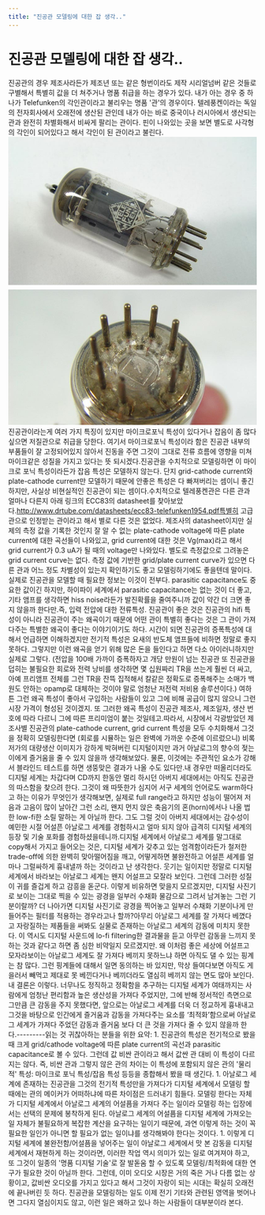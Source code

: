 ```yaml
---
title: "진공관 모델링에 대한 잡 생각.."
---
```

# 진공관 모델링에 대한 잡 생각..

진공관의 경우 제조사라든가 제조년 또는 같은 형번이라도 제작 시리얼넘버 같은 것들로 구별해서 특별히 값을 더 쳐주거나 명품 취급을 하는 경우가 있다. 내가 아는 경우 중 하나가 Telefunken의 각인관이라고 불리우는 명품 '관'의 경우이다. 텔레풍켄이라는 독일의 전자회사에서 오래전에 생산된 관인데 내가 아는 바로 중국이나 러시아에서 생산되는 관과 완전히 차별화해서 비싸게 팔리는 관이다. 핀이 나와있는 곳을 보면 별도로 사각형의 각인이 되어있다고 해서 각인이 된 관이라고 불린다.
![image](/assets/images/ae6607326e575a6b0a4dccd8d19ef382.jpg)
진공관이라는게 여러 가지 특징이 있지만 마이크로포닉 특성이 있다거나 잡음이 좀 많다 싶으면 저질관으로 취급을 당한다. 여기서 마이크로포닉 특성이라 함은 진공관 내부의 부품들이 잘 고정되어있지 않아서 진동을 주면 그것이 그대로 전류 흐름에 영향을 미쳐 마이크같은 성질을 가지고 있다는 뜻 되시겠다.진공관을 수치적으로 모델링하면 이 마이크로 포닉 특성이라든가 잡음 특성은 모델하지 않는다. 단지 grid-cathode current와 plate-cathode current만 모델하기 때문에 안좋은 특성은 다 빠져버리는 셈이니 좋긴 하지만, 사실상 비현실적인 진공관이 되는 셈이다.수치적으로 텔레풍켄관은 다른 관과 얼마나 다른지 아래 링크의 ECC83의 datasheet를 찾아보았다.http://www.drtube.com/datasheets/ecc83-telefunken1954.pdf특별히 고급관으로 인정받는 관이라고 해서 별로 다른 것은 없었다. 제조사의 datasheet이지만 실제의 측정 값을 기록한 것인지 잘 알 수 없는 plate-cathode voltage에 따른 plate current에 대한 곡선들이 나와있고, grid current에 대한 것은 Vg(max)라고 해서 grid current가 0.3 uA가 될 때의 voltage만 나와있다. 별도로 측정값으로 그려놓은 grid current curve는 없다. 측정 값에 기반한 grid/plate current curve가 있으면 다른 관과 어느 정도 차별성이 있는지 확인하기도 좋고 모델링하기에도 좋을텐데 말이다.실제로 진공관을 모델할 때 필요한 정보는 이것이 전부다. parasitic capacitance도 중요한 값이긴 하지만, 하이파이 세계에서 parasitic capacitance는 없는 것이 더 좋고, 기타 앰프를 생각하면 hiss noise라든가 발진확률을 줄여주니까 값이 약간 더 크면 좋지 않을까 한다만.즉, 입력 전압에 대한 전류특성. 진공관이 좋은 것은 진공관의 hifi 특성이 아니라 진공관이 주는 왜곡이기 때문에 어떤 관이 특별히 좋다는 것은 그 관이 가져다주는 특별한 왜곡이 좋다는 이야기이기도 하다. 시간이 되면 진공관의 증폭특성에 대해서 언급하면 이해하겠지만 전기적 특성은 요새의 반도체 앰프들에 비하면 정말로 좋지 못하다. 그렇지만 이런 왜곡을 얻기 위해 많은 돈을 들인다고 하면 다소 아이러니하지만 실제로 그렇다. (전압을 100배 가까이 증폭하자고 개당 만원이 넘는 진공관 또 진공관을 덥히는 불필요한 회로와 전력 낭비를 생각하면 몇 십원짜리 TR을 쓰는게 훨씬 더 싸고, 아예 프리앰프 전체를 그런 TR을 잔뜩 집적해서 칼같은 정확도로 증폭해주는 소매가 백원도 안하는 opamp로 대체하는 것이야 말로 엄청난 저전력 저비용 솔루션이다.) 여하튼 그런 왜곡 특성이 좋아서 구입하는 사람들이 있고 그에 비해 공급이 많지 않으니 그런 시장 가격이 형성된 것이겠지. 또 그러한 왜곡 특성이 진공관 제조사, 제조일자, 생산 번호에 따라 다르니 그에 따른 프리미엄이 붙는 것일테고.따라서, 시장에서 각광받았던 제조사별 진공관의 plate-cathode current, grid current 특성을 모두 수치화해서 그것을 정확히 모델링한다면 (회로를 시뮬하는 일은 완벽에 가까운 수준에 이르렀으니) 비록 저가의 대량생산 이미지가 강하게 박혀버린 디지털이지만 과거 아날로그의 향수의 젖는 이에게 즐거움을 줄 수 있지 않을까 생각해보았다. 물론, 이것에는 주관적인 요소가 강해서 블라인드 테스트를 하면 생뚱맞은 결과가 나올 수도 있다만.내 경우만 떠올리더라도 디지털 세계는 차갑다며 CD까지 한동안 멀리 하시던 아버지 세대에서는 아직도 진공관의 따스함을 찾으려 한다. 그것이 왜 따뜻한가 심지어 서구 세계의 언어로도 warm하다고 하는 이유가 무엇인가 생각해보면, 실제로 full range라고 하지만 성능이 떨어져 저음과 고음이 많이 날아간 그런 소리, 왠지 먼지 앉은 축음기의 혼(horn)에서나 나올 법한 low-fi한 소릴 말하는 게 아닐까 한다. 그도 그럴 것이 아버지 세대에서는 감수성이 예민한 시절 어설픈 아날로그 세계를 경험하시고 얼마 되지 않아 급격히 디지털 세계의 등장 및 기술 포화를 경험하셨을테니까.디지털 세계에서 아날로그 세계를 말그대로 copy해서 가지고 들어오는 것은, 디지털 세계가 갖추고 있는 엄격함이라든가 철저한 trade-off에 의한 완벽히 맞아떨어짐을 깨고, 어떻게하면 불완전하고 어설픈 세계를 얼마나 그럴싸하게 흉내낼까 하는 것이라고 난 생각한다. 웃기는 일이지만 정말로 디지털 세계에서 바라보는 아날로그 세계는 왠지 어설프고 모잘라 보인다. 그런데 그러한 성질이 귀를 즐겁게 하고 감흥을 돋군다. 이렇게 비유하면 맞을지 모르겠지만, 디지털 사진기로 보이는 그대로 찍을 수 있는 광경을 일부러 수채화 물감으로 그려서 남겨놓는 그런 기분이랄까? 더 나아가면 디지털 사진기로 광경을 찍어놓고 일부러 수채화 기분이나게 만들어주는 필터를 적용하는 경우라고나 할까?아무리 아날로그 세계를 잘 가져다 베꼈다고 자랑질하는 제품들을 써봐도 실물로 존재하는 아날로그 세계의 감동에 미치지 못한다. 이 역시도 디지털 사운드에 lo-fi filtering한 결과물을 듣고 아무런 감동을 느끼지 못하는 것과 같다고 하면 좀 심한 비약일지 모르겠지만. 왜 이처럼 좋은 세상에 어설프고 모자라보이는 아날로그 세계도 잘 가져다 베끼지 못하느냐 하면 아직도 댈 수 있는 핑계는 참 많다. 그런 핑계들에 대해서 일면 동의하는 바 있지만, 막상 들여다보면 아직도 게을러서 빼먹고 제대로 못 베낀다거나 베끼더라도 열심히 베끼지 않는 면도 많아 보인다.내 결론은 이렇다. 너무나도 정직하고 정확함을 추구하는 디지털 세계가 여태까지는 사람에게 엄청난 편리함과 높은 생산성을 가져다 주었지만, 그에 반해 정서적인 측면으로 그만큼 큰 감동을 주지 못했다면, 앞으로는 아날로그 세계를 더욱 더 정교하게 흉내내고 그것을 바탕으로 인간에게 즐거움과 감동을 가져다주는 요소를 ‘최적화’함으로써 아날로그 세계가 가져다 주었던 감동과 즐거움 보다 더 큰 것을 가져다 줄 수 있지 않을까 한다.---------읽는 것 귀찮아하는 분들을 위한 요약: 1. 진공관의 특성은 전기적으로 봤을 때 크게 grid/cathode voltage에 따른 plate current의 곡선과 parasitic capacitance로 볼 수 있다. 그런데 값 비싼 관이라고 해서 값싼 관 대비 이 특성이 다르지는 않다. 즉, 비싼 관과 그렇지 않은 관의 차이는 이 특성에 포함되지 않은 관의 '물리적' 특성: 마이크로 포닉 특성/잡음 특성 등등을 종합해서 봤을 때 생긴다. 1. 아날로그 세계에 존재하는 진공관을 그것의 전기적 특성만을 가져다가 디지털 세계에서 모델링 할 때에는 관의 메이커가 어떠하냐에 따른 차이점은 드러내기 힘들다. 모델링 한다는 자체가 디지털 세계에서 아날로그 세계의 어설픔을 가져다 주는 일이라 모델링 하는 입장에서는 선택의 문제에 봉착하게 된다. 아날로그 세계의 어설픔을 디지털 세계에 가져오는 일 자체가 불필요하게 복잡한 계산을 요구하는 일이기 때문에, 과연 이렇게 하는 것이 꼭 필요한 일인가 아니면 할 필요가 없는 일이냐를 생각해봐야 한다는 것이다. 1. 이렇게 디지털 세계에 불완전함/어설픔을 넣어주는 일이 아날로그 세계에서 맛 본 감동을 디지털 세계에서 재현하게 하는 것이라면, 이러한 작업 역시 의미가 있는 일로 여겨져야 하고, 또 그것이 일종의 '명품 디지털 기술'로 잘 발돋움 할 수 있도록 모델링/최적화에 대한 연구가 필요한 것이 아닐까 한다. 그런데, 이미 오디오 시장은 거의 죽은 거나 다름 없는 상황이고, 값비싼 오디오를 가지고 있다고 해서 그것이 자랑이 되는 시대는 확실히 오래전에 끝나버린 듯 하다. 진공관을 모델링하는 일도 이제 전기 기타와 관련된 영역을 벗어나면 그다지 열심이지도 않고, 이런 일은 왜하고 있나 하는 사람들이 대부분이라 본다. 

